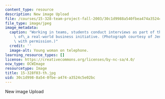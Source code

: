 ```yaml
---
content_type: resource
description: New image Upload
file: /courses/15-328-team-project-fall-2003/30c1d9988a540fbea474a3524c5e02bc_15-328f03-th.jpg
file_type: image/jpeg
image_metadata:
  caption: "Working in teams, students conduct interviews as part of their analysis\
    \ of\_a real-world business initiative. (Photograph courtesy of Jenn Borton. Used\
    \ with permission.)"
  credit: ''
  image-alt: Young woman on telephone.
learning_resource_types: []
license: https://creativecommons.org/licenses/by-nc-sa/4.0/
ocw_type: OCWImage
resourcetype: Image
title: 15-328f03-th.jpg
uid: 30c1d998-8a54-0fbe-a474-a3524c5e02bc
---
```

New image Upload